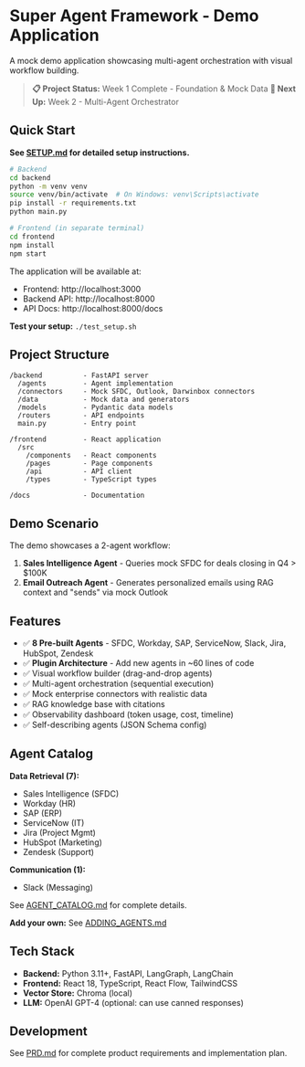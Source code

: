 # Super Agent Framework - Demo Application

A mock demo application showcasing multi-agent orchestration with visual workflow building.

> **📋 Project Status:** Week 1 Complete - Foundation & Mock Data
> **🚀 Next Up:** Week 2 - Multi-Agent Orchestrator

## Quick Start

**See [SETUP.md](SETUP.md) for detailed setup instructions.**

```bash
# Backend
cd backend
python -m venv venv
source venv/bin/activate  # On Windows: venv\Scripts\activate
pip install -r requirements.txt
python main.py

# Frontend (in separate terminal)
cd frontend
npm install
npm start
```

The application will be available at:
- Frontend: http://localhost:3000
- Backend API: http://localhost:8000
- API Docs: http://localhost:8000/docs

**Test your setup:** `./test_setup.sh`

## Project Structure

```
/backend          - FastAPI server
  /agents         - Agent implementation
  /connectors     - Mock SFDC, Outlook, Darwinbox connectors
  /data           - Mock data and generators
  /models         - Pydantic data models
  /routers        - API endpoints
  main.py         - Entry point

/frontend         - React application
  /src
    /components   - React components
    /pages        - Page components
    /api          - API client
    /types        - TypeScript types

/docs             - Documentation
```

## Demo Scenario

The demo showcases a 2-agent workflow:

1. **Sales Intelligence Agent** - Queries mock SFDC for deals closing in Q4 > $100K
2. **Email Outreach Agent** - Generates personalized emails using RAG context and "sends" via mock Outlook

## Features

- ✅ **8 Pre-built Agents** - SFDC, Workday, SAP, ServiceNow, Slack, Jira, HubSpot, Zendesk
- ✅ **Plugin Architecture** - Add new agents in ~60 lines of code
- ✅ Visual workflow builder (drag-and-drop agents)
- ✅ Multi-agent orchestration (sequential execution)
- ✅ Mock enterprise connectors with realistic data
- ✅ RAG knowledge base with citations
- ✅ Observability dashboard (token usage, cost, timeline)
- ✅ Self-describing agents (JSON Schema config)

## Agent Catalog

**Data Retrieval (7):**
- Sales Intelligence (SFDC)
- Workday (HR)
- SAP (ERP)
- ServiceNow (IT)
- Jira (Project Mgmt)
- HubSpot (Marketing)
- Zendesk (Support)

**Communication (1):**
- Slack (Messaging)

See [AGENT_CATALOG.md](AGENT_CATALOG.md) for complete details.

**Add your own:** See [ADDING_AGENTS.md](ADDING_AGENTS.md)

## Tech Stack

- **Backend:** Python 3.11+, FastAPI, LangGraph, LangChain
- **Frontend:** React 18, TypeScript, React Flow, TailwindCSS
- **Vector Store:** Chroma (local)
- **LLM:** OpenAI GPT-4 (optional: can use canned responses)

## Development

See [PRD.md](PRD.md) for complete product requirements and implementation plan.
